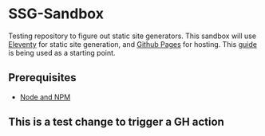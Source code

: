 # SSG-Sandbox

Testing repository to figure out static site generators. This sandbox will use [Eleventy](https://11ty.io/) for static site generation, and [Github Pages](https://pages.github.com/) for hosting. This [guide](https://iamdanielmarino.com/posts/deploying-my-eleventy-site-to-github-pages/) is being used as a starting point.

## Prerequisites

* [Node and NPM](https://nodejs.org/)

## This is a test change to trigger a GH action